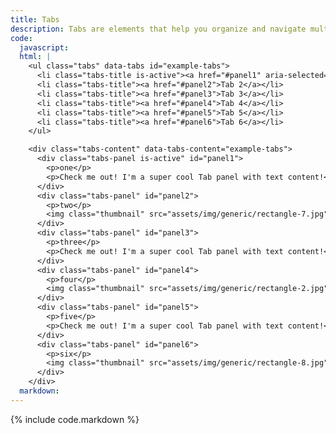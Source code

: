 ```yaml
---
title: Tabs
description: Tabs are elements that help you organize and navigate multiple documents in a single container. They can be used for switching between items in the container.
code:
  javascript:
  html: |
    <ul class="tabs" data-tabs id="example-tabs">
      <li class="tabs-title is-active"><a href="#panel1" aria-selected="true">Tab 1</a></li>
      <li class="tabs-title"><a href="#panel2">Tab 2</a></li>
      <li class="tabs-title"><a href="#panel3">Tab 3</a></li>
      <li class="tabs-title"><a href="#panel4">Tab 4</a></li>
      <li class="tabs-title"><a href="#panel5">Tab 5</a></li>
      <li class="tabs-title"><a href="#panel6">Tab 6</a></li>
    </ul>

    <div class="tabs-content" data-tabs-content="example-tabs">
      <div class="tabs-panel is-active" id="panel1">
        <p>one</p>
        <p>Check me out! I'm a super cool Tab panel with text content!</p>
      </div>
      <div class="tabs-panel" id="panel2">
        <p>two</p>
        <img class="thumbnail" src="assets/img/generic/rectangle-7.jpg">
      </div>
      <div class="tabs-panel" id="panel3">
        <p>three</p>
        <p>Check me out! I'm a super cool Tab panel with text content!</p>
      </div>
      <div class="tabs-panel" id="panel4">
        <p>four</p>
        <img class="thumbnail" src="assets/img/generic/rectangle-2.jpg">
      </div>
      <div class="tabs-panel" id="panel5">
        <p>five</p>
        <p>Check me out! I'm a super cool Tab panel with text content!</p>
      </div>
      <div class="tabs-panel" id="panel6">
        <p>six</p>
        <img class="thumbnail" src="assets/img/generic/rectangle-8.jpg">
      </div>
    </div>
  markdown:
---
```

{% include code.markdown %}
